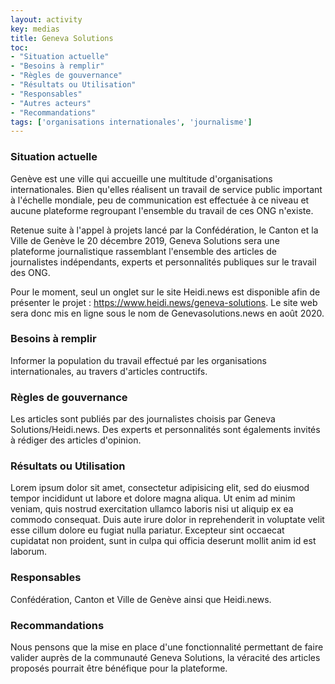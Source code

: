 ```yaml
---
layout: activity
key: medias
title: Geneva Solutions
toc:
- "Situation actuelle"
- "Besoins à remplir"
- "Règles de gouvernance"
- "Résultats ou Utilisation"
- "Responsables"
- "Autres acteurs"
- "Recommandations"
tags: ['organisations internationales', 'journalisme']
---
```


### Situation actuelle

Genève est une ville qui accueille une multitude d'organisations internationales. Bien qu'elles réalisent un travail de service public important à l'échelle mondiale, 
peu de communication est effectuée à ce niveau et aucune plateforme regroupant l'ensemble du travail de ces ONG n'existe.

Retenue suite à l'appel à projets lancé par la Confédération, le Canton et la Ville de Genève le 20 décembre 2019, Geneva Solutions sera une plateforme journalistique rassemblant l'ensemble des articles de journalistes indépendants, experts et personnalités publiques sur le travail des ONG.

Pour le moment, seul un onglet sur le site Heidi.news est disponible afin de présenter le projet : https://www.heidi.news/geneva-solutions.
Le site web sera donc mis en ligne sous le nom de Genevasolutions.news en août 2020.

### Besoins à remplir

Informer la population du travail effectué par les organisations internationales, au travers d'articles contructifs.

### Règles de gouvernance

Les articles sont publiés par des journalistes choisis par Geneva Solutions/Heidi.news. Des experts et personnalités sont égalements invités à rédiger des articles d'opinion.

### Résultats ou Utilisation

Lorem ipsum dolor sit amet, consectetur adipisicing elit, sed do eiusmod tempor incididunt ut labore et dolore magna aliqua. Ut enim ad minim veniam, quis nostrud exercitation ullamco laboris nisi ut aliquip ex ea commodo consequat. Duis aute irure dolor in reprehenderit in voluptate velit esse cillum dolore eu fugiat nulla pariatur. Excepteur sint occaecat cupidatat non proident, sunt in culpa qui officia deserunt mollit anim id est laborum.

### Responsables

Confédération, Canton et Ville de Genève ainsi que Heidi.news.


### Recommandations

Nous pensons que la mise en place d'une fonctionnalité permettant de faire valider auprès de la communauté Geneva Solutions, la véracité des articles proposés pourrait être bénéfique pour la plateforme.
